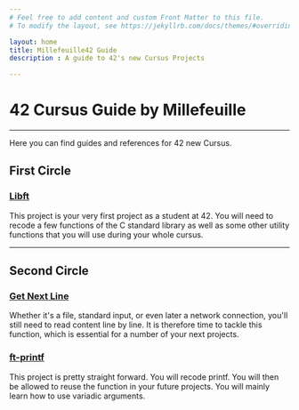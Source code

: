 ```yaml
---
# Feel free to add content and custom Front Matter to this file.
# To modify the layout, see https://jekyllrb.com/docs/themes/#overriding-theme-defaults

layout: home
title: Millefeuille42 Guide
description : A guide to 42's new Cursus Projects

---
```

# 42 Cursus Guide by Millefeuille
---
Here you can find guides and references for 42 new Cursus.

## First Circle
### [Libft](gtihub.com)
This project is your very first project as a student at 42. You will need to recode a few functions of the C standard library as well as some other utility functions that you will use during your whole cursus.

--- 
## Second Circle
### [Get Next Line](gtihub.com)
Whether it's a file, standard input, or even later a network connection, you'll still need to read content line by line. It is therefore time to tackle this function, which is essential for a number of your next projects.

### [ft-printf](gtihub.com)
This project is pretty straight forward. You will recode printf. You will then be allowed to reuse the function in your future projects. You will mainly learn how to use variadic arguments.
